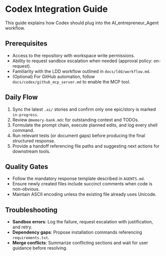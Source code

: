 # Codex Integration Guide

This guide explains how Codex should plug into the AI_entrepreneur_Agent workflow.

## Prerequisites

- Access to the repository with workspace write permissions.
- Ability to request sandbox escalation when needed (approval policy: on-request).
- Familiarity with the LDD workflow outlined in `docs/ldd/workflow.md`.
- (Optional) For GitHub automation, follow `docs/codex/github_mcp_server.md` to enable the MCP tool.

## Daily Flow

1. Sync the latest `.ai/` stories and confirm only one epic/story is marked `in-progress`.
2. Review `@memory-bank.mdc` for outstanding context and TODOs.
3. Formulate the prompt chain, execute planned edits, and log every shell command.
4. Run relevant tests (or document gaps) before producing the final structured response.
5. Provide a handoff referencing file paths and suggesting next actions for downstream tools.

## Quality Gates

- Follow the mandatory response template described in `AGENTS.md`.
- Ensure newly created files include succinct comments when code is non-obvious.
- Maintain ASCII encoding unless the existing file already uses Unicode.

## Troubleshooting

- **Sandbox errors**: Log the failure, request escalation with justification, and retry.
- **Dependency gaps**: Propose installation commands referencing `requirements.txt`.
- **Merge conflicts**: Summarize conflicting sections and wait for user guidance before resolving.
